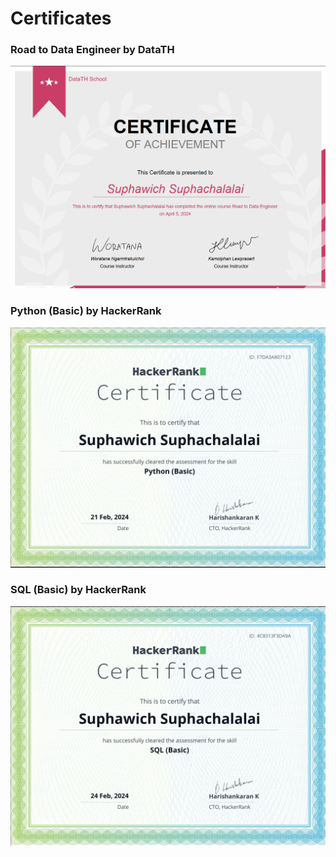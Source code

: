 # Certificates

### Road to Data Engineer by DataTH

![image](https://github.com/boomwich/Certificates/blob/main/Road%20to%20Data%20Engineer.png)

### Python (Basic) by HackerRank

![image](https://github.com/boomwich/Certificates/blob/main/HackerRank%20-%20python_basic.png)

### SQL (Basic) by HackerRank

![image](https://github.com/boomwich/Certificates/blob/main/HackerRank%20-%20sql_basic.png)